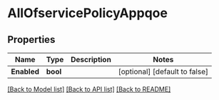 # AllOfservicePolicyAppqoe

## Properties
Name | Type | Description | Notes
------------ | ------------- | ------------- | -------------
**Enabled** | **bool** |  | [optional] [default to false]

[[Back to Model list]](../README.md#documentation-for-models) [[Back to API list]](../README.md#documentation-for-api-endpoints) [[Back to README]](../README.md)

